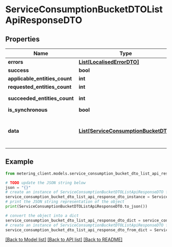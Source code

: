 # ServiceConsumptionBucketDTOListApiResponseDTO


## Properties

Name | Type | Description | Notes
------------ | ------------- | ------------- | -------------
**errors** | [**List[LocalisedErrorDTO]**](LocalisedErrorDTO.md) |  | [optional] 
**success** | **bool** |  | [optional] 
**applicable_entities_count** | **int** |  | [optional] 
**requested_entities_count** | **int** |  | [optional] 
**succeeded_entities_count** | **int** |  | [optional] [readonly] 
**is_synchronous** | **bool** |  | [optional] 
**data** | [**List[ServiceConsumptionBucketDTO]**](ServiceConsumptionBucketDTO.md) | The updated entity in case of modifications or creation | [optional] 

## Example

```python
from metering_client.models.service_consumption_bucket_dto_list_api_response_dto import ServiceConsumptionBucketDTOListApiResponseDTO

# TODO update the JSON string below
json = "{}"
# create an instance of ServiceConsumptionBucketDTOListApiResponseDTO from a JSON string
service_consumption_bucket_dto_list_api_response_dto_instance = ServiceConsumptionBucketDTOListApiResponseDTO.from_json(json)
# print the JSON string representation of the object
print(ServiceConsumptionBucketDTOListApiResponseDTO.to_json())

# convert the object into a dict
service_consumption_bucket_dto_list_api_response_dto_dict = service_consumption_bucket_dto_list_api_response_dto_instance.to_dict()
# create an instance of ServiceConsumptionBucketDTOListApiResponseDTO from a dict
service_consumption_bucket_dto_list_api_response_dto_from_dict = ServiceConsumptionBucketDTOListApiResponseDTO.from_dict(service_consumption_bucket_dto_list_api_response_dto_dict)
```
[[Back to Model list]](../README.md#documentation-for-models) [[Back to API list]](../README.md#documentation-for-api-endpoints) [[Back to README]](../README.md)


